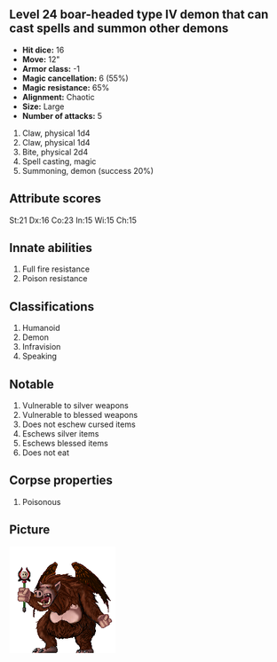 ## Level 24 boar-headed type IV demon that can cast spells and summon other demons
- **Hit dice:** 16
- **Move:** 12"
- **Armor class:** -1
- **Magic cancellation:** 6 (55%)
- **Magic resistance:** 65%
- **Alignment:** Chaotic
- **Size:** Large
- **Number of attacks:** 5
1. Claw, physical 1d4
2. Claw, physical 1d4
3. Bite, physical 2d4
4. Spell casting, magic
5. Summoning, demon (success 20%)
## Attribute scores
St:21 Dx:16 Co:23 In:15 Wi:15 Ch:15
## Innate abilities
1. Full fire resistance
2. Poison resistance
## Classifications
1. Humanoid
2. Demon
3. Infravision
4. Speaking
## Notable
1. Vulnerable to silver weapons
2. Vulnerable to blessed weapons
3. Does not eschew cursed items
4. Eschews silver items
5. Eschews blessed items
6. Does not eat
## Corpse properties
1. Poisonous
## Picture
![Nalfeshnee](https://github.com/hyvanmielenpelit/GnollHackTileSet/blob/main/Monsters/nalfeshnee/nalfeshnee.png)
